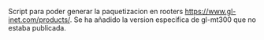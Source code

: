Script para poder generar la paquetizacion en rooters https://www.gl-inet.com/products/.
Se ha añadido la version especifica de gl-mt300 que no estaba publicada.
